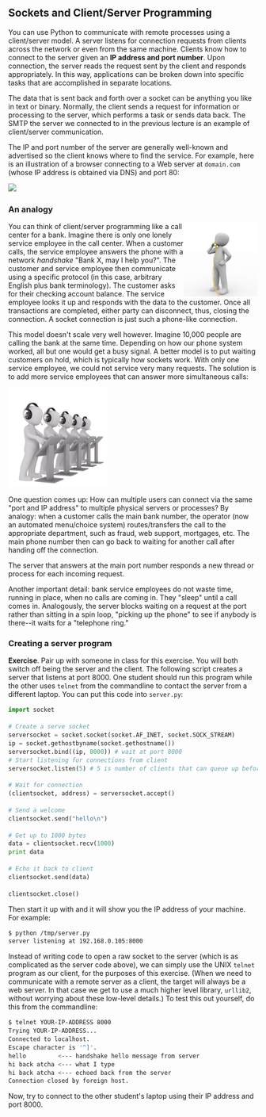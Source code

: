 ## Sockets and Client/Server Programming

You can use Python to communicate with remote processes using a client/server model. A server listens for connection requests from clients across the network or even from the same machine. Clients know how to connect to the server given an **IP address and port number**. Upon connection, the server reads the request sent by the client and responds appropriately. In this way, applications can be broken down into specific tasks that are accomplished in separate locations.

The data that is sent back and forth over a socket can be anything you like in text or binary. Normally, the client sends a request for information or processing to the server, which performs a task or sends data back. The SMTP the server we connected to in the previous lecture is an example of  client/server communication.

The IP and port number of the server are generally well-known and advertised so the client knows where to find the service. For example, here is an illustration of a browser connecting to a Web server at `domain.com` (whose IP address is obtained via DNS) and port 80:

<img src="http://contentdeliverance.com/cms-school/wp-content/uploads/2011/05/client-server-diagram-internet.png" width=400>

### An analogy

<img src=figures/call-center1.jpg width=150 align=right> You can think of client/server programming like a call center for a bank. Imagine there is only one lonely service employee in the call center.  When a customer calls, the service employee answers the phone with a network *handshake* "Bank X, may I help you?". The customer and service employee then communicate using a specific protocol (in this case, arbitrary English plus bank terminology). The customer asks for their checking account balance. The service employee looks it up and responds with the data to the customer. Once all transactions are completed, either party can disconnect, thus, closing the connection. A socket connection is just such a phone-like connection.

This model doesn't scale very well however. Imagine 10,000 people are calling the bank at the same time. Depending on how our phone system worked, all but one would get a busy signal. A better model is to put waiting customers on hold, which is typically how sockets work.  With only one service employee, we could not service very many requests. The solution is to add more service employees that can answer more simultaneous calls:

<img src=figures/call-center2.jpg width=200> 

One question comes up: How can multiple users can connect via the same "port and IP address" to multiple physical servers or processes?   By analogy: when a customer calls the main bank number, the operator (now an automated menu/choice system) routes/transfers the call to the appropriate department, such as fraud, web support, mortgages, etc. The main phone number then can go back to waiting for another call after handing off the connection.  

The server that answers at the main port number responds a new thread or process for each incoming request.

Another important detail: bank service employees do not waste time, running in place, when no calls are coming in. They "sleep" until a call comes in. Analogously, the server blocks waiting on a request at the port rather than sitting in a spin loop, "picking up the phone" to see if anybody is there--it waits for a "telephone ring."

### Creating a server program

**Exercise**. Pair up with someone in class for this exercise. You will both switch off being the server and the client. The following script creates a server that listens at port 8000. One student should run this program while the other uses `telnet` from the commandline to contact the server from a different laptop. You can put this code into `server.py`:

```python
import socket

# Create a serve socket
serversocket = socket.socket(socket.AF_INET, socket.SOCK_STREAM)
ip = socket.gethostbyname(socket.gethostname())
serversocket.bind((ip, 8000)) # wait at port 8000
# Start listening for connections from client
serversocket.listen(5) # 5 is number of clients that can queue up before failure

# Wait for connection
(clientsocket, address) = serversocket.accept()

# Send a welcome
clientsocket.send("hello\n")

# Get up to 1000 bytes
data = clientsocket.recv(1000)
print data

# Echo it back to client
clientsocket.send(data)

clientsocket.close()
```

Then start it up with and it will show you the IP address of your machine. For example:

```bash
$ python /tmp/server.py
server listening at 192.168.0.105:8000
```

Instead of writing code to open a raw socket to the server (which is as complicated as the server code above), we can simply use the UNIX `telnet` program as our client, for the purposes of this exercise. (When we need to communicate with a remote server as a client, the target will always be a web server. In that case we get to use a much higher level library, `urllib2`, without worrying about these low-level details.)  To test this out yourself, do this from the commandline:

```bash
$ telnet YOUR-IP-ADDRESS 8000
Trying YOUR-IP-ADDRESS...
Connected to localhost.
Escape character is '^]'.
hello         <--- handshake hello message from server
hi back atcha <--- what I type
hi back atcha <--- echoed back from the server
Connection closed by foreign host.
```

Now, try to connect to the other student's laptop using their IP address and port 8000.
